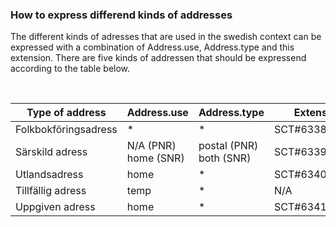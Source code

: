 ### How to express differend kinds of addresses
The different kinds of adresses that are used in the swedish context can be expressed with a combination of Address.use, Address.type and this extension. There are five kinds of addressen that should be expressend according to the table below.

<br />

| Type of address      | Address.use          | Address.type            | Extension value    |
|----------------------|----------------------|-------------------------|--------------------|
| Folkbokföringsadress | *                    | *                       | SCT#63381000052101 |
| Särskild adress      | N/A (PNR) home (SNR) | postal (PNR) both (SNR) | SCT#63391000052104 |
| Utlandsadress        | home                 | *                       | SCT#63401000052101 |
| Tillfällig adress    | temp                 | *                       | N/A                |
| Uppgiven adress      | home                 | *                       | SCT#63411000052104 |